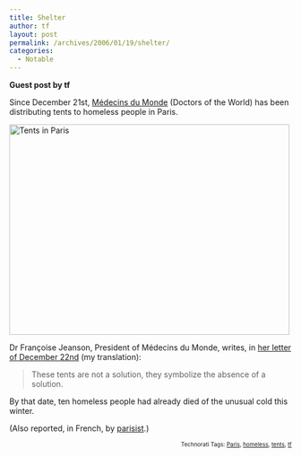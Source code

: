 ```yaml
---
title: Shelter
author: tf
layout: post
permalink: /archives/2006/01/19/shelter/
categories:
  - Notable
---
```

**Guest post by tf**

Since December 21st, <a href="http://www.medecinsdumonde.org/" onclick="_gaq.push(['_trackEvent', 'outbound-article', 'http://www.medecinsdumonde.org/', 'Médecins du Monde']);" >Médecins du Monde</a> (Doctors of the World) has been distributing tents to homeless people in Paris.

<a href="http://www.flickr.com/photos/kerim/88739040/" onclick="_gaq.push(['_trackEvent', 'outbound-article', 'http://www.flickr.com/photos/kerim/88739040/', '']);"  title="Photo Sharing"><img src="http://static.flickr.com/25/88739040_1e2eeb6573.jpg" width="500" height="375" alt="Tents in Paris" /></a>

Dr Françoise Jeanson, President of Médecins du Monde, writes, in <a href="http://www.medecinsdumonde.org/mobilisation/tribunes/lettre22decembre05" onclick="_gaq.push(['_trackEvent', 'outbound-article', 'http://www.medecinsdumonde.org/mobilisation/tribunes/lettre22decembre05', 'her letter of December 22nd']);" >her letter of December 22nd</a> (my translation):

> These tents are not a solution, they symbolize the absence of a solution.

By that date, ten homeless people had already died of the unusual cold this winter.

(Also reported, in French, by <a href="http://www.parisist.com/archives/2006/01/17/a_defaut_dun_toit.php" onclick="_gaq.push(['_trackEvent', 'outbound-article', 'http://www.parisist.com/archives/2006/01/17/a_defaut_dun_toit.php', 'parisist']);" >parisist</a>.)

<!-- technorati tags start -->

<p style="text-align:right;font-size:10px;">
  Technorati Tags: <a href="http://www.technorati.com/tag/Paris" onclick="_gaq.push(['_trackEvent', 'outbound-article', 'http://www.technorati.com/tag/Paris', 'Paris']);"  rel="tag">Paris</a>, <a href="http://www.technorati.com/tag/homeless" onclick="_gaq.push(['_trackEvent', 'outbound-article', 'http://www.technorati.com/tag/homeless', 'homeless']);"  rel="tag">homeless</a>, <a href="http://www.technorati.com/tag/tents" onclick="_gaq.push(['_trackEvent', 'outbound-article', 'http://www.technorati.com/tag/tents', 'tents']);"  rel="tag">tents</a>, <a href="http://www.technorati.com/tag/tf" onclick="_gaq.push(['_trackEvent', 'outbound-article', 'http://www.technorati.com/tag/tf', 'tf']);"  rel="tag">tf</a>


<!-- technorati tags end -->

